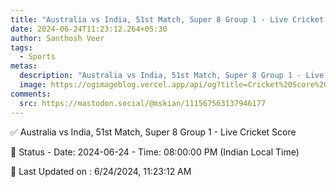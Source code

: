 ```yaml
---
title: "Australia vs India, 51st Match, Super 8 Group 1 - Live Cricket Score"
date: 2024-06-24T11:23:12.264+05:30
author: Santhosh Veer
tags:
  - Sports
metas:
  description: "Australia vs India, 51st Match, Super 8 Group 1 - Live Cricket Score - Date: 2024-06-24 - Time: 08:00:00 PM (Indian Local Time)"
  image: https://ogimageblog.vercel.app/api/og?title=Cricket%20Score%20%F0%9F%8F%8F
comments:
  src: https://mastodon.social/@mskian/111567563137946177
---
```


✅ Australia vs India, 51st Match, Super 8 Group 1 - Live Cricket Score

📑 Status - Date: 2024-06-24 - Time: 08:00:00 PM (Indian Local Time)

<!--more-->

📝 Last Updated on : 6/24/2024, 11:23:12 AM
